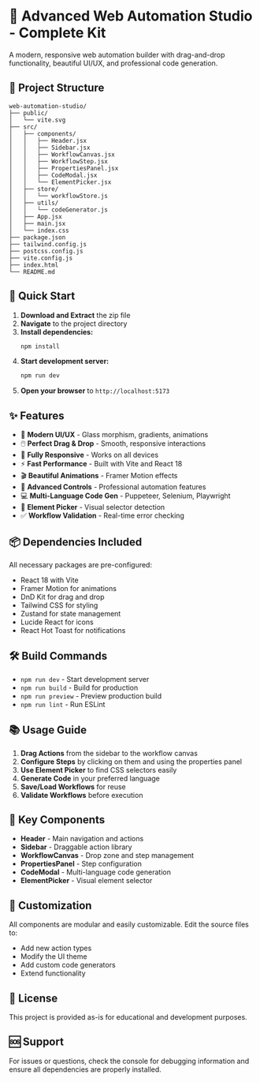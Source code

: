 # 🚀 Advanced Web Automation Studio - Complete Kit

A modern, responsive web automation builder with drag-and-drop functionality, beautiful UI/UX, and professional code generation.

## 📁 Project Structure

```
web-automation-studio/
├── public/
│   └── vite.svg
├── src/
│   ├── components/
│   │   ├── Header.jsx
│   │   ├── Sidebar.jsx
│   │   ├── WorkflowCanvas.jsx
│   │   ├── WorkflowStep.jsx
│   │   ├── PropertiesPanel.jsx
│   │   ├── CodeModal.jsx
│   │   └── ElementPicker.jsx
│   ├── store/
│   │   └── workflowStore.js
│   ├── utils/
│   │   └── codeGenerator.js
│   ├── App.jsx
│   ├── main.jsx
│   └── index.css
├── package.json
├── tailwind.config.js
├── postcss.config.js
├── vite.config.js
├── index.html
└── README.md
```

## 🚀 Quick Start

1. **Download and Extract** the zip file
2. **Navigate** to the project directory
3. **Install dependencies:**
   ```bash
   npm install
   ```
4. **Start development server:**
   ```bash
   npm run dev
   ```
5. **Open your browser** to `http://localhost:5173`

## ✨ Features

- 🎨 **Modern UI/UX** - Glass morphism, gradients, animations
- 🖱️ **Perfect Drag & Drop** - Smooth, responsive interactions
- 📱 **Fully Responsive** - Works on all devices
- ⚡ **Fast Performance** - Built with Vite and React 18
- 🎬 **Beautiful Animations** - Framer Motion effects
- 🔧 **Advanced Controls** - Professional automation features
- 💻 **Multi-Language Code Gen** - Puppeteer, Selenium, Playwright
- 🎯 **Element Picker** - Visual selector detection
- ✅ **Workflow Validation** - Real-time error checking

## 📦 Dependencies Included

All necessary packages are pre-configured:

- React 18 with Vite
- Framer Motion for animations
- DnD Kit for drag and drop
- Tailwind CSS for styling
- Zustand for state management
- Lucide React for icons
- React Hot Toast for notifications

## 🛠️ Build Commands

- `npm run dev` - Start development server
- `npm run build` - Build for production
- `npm run preview` - Preview production build
- `npm run lint` - Run ESLint

## 📚 Usage Guide

1. **Drag Actions** from the sidebar to the workflow canvas
2. **Configure Steps** by clicking on them and using the properties panel
3. **Use Element Picker** to find CSS selectors easily
4. **Generate Code** in your preferred language
5. **Save/Load Workflows** for reuse
6. **Validate Workflows** before execution

## 🎯 Key Components

- **Header** - Main navigation and actions
- **Sidebar** - Draggable action library
- **WorkflowCanvas** - Drop zone and step management
- **PropertiesPanel** - Step configuration
- **CodeModal** - Multi-language code generation
- **ElementPicker** - Visual element selector

## 🔧 Customization

All components are modular and easily customizable. Edit the source files to:

- Add new action types
- Modify the UI theme
- Add custom code generators
- Extend functionality

## 📝 License

This project is provided as-is for educational and development purposes.

## 🆘 Support

For issues or questions, check the console for debugging information and ensure all dependencies are properly installed.